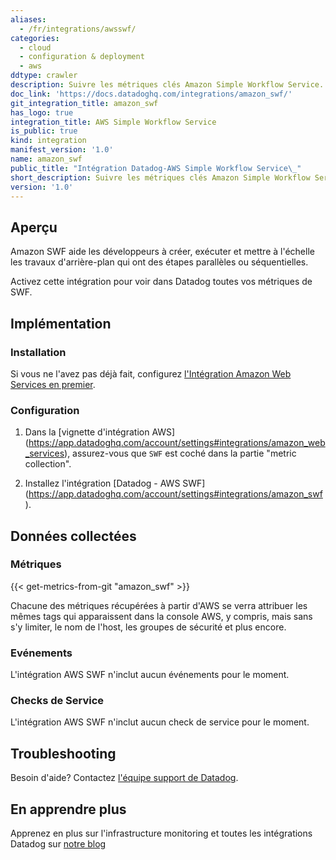 ```yaml
---
aliases:
  - /fr/integrations/awsswf/
categories:
  - cloud
  - configuration & deployment
  - aws
ddtype: crawler
description: Suivre les métriques clés Amazon Simple Workflow Service.
doc_link: 'https://docs.datadoghq.com/integrations/amazon_swf/'
git_integration_title: amazon_swf
has_logo: true
integration_title: AWS Simple Workflow Service
is_public: true
kind: integration
manifest_version: '1.0'
name: amazon_swf
public_title: "Intégration Datadog-AWS Simple Workflow Service\_"
short_description: Suivre les métriques clés Amazon Simple Workflow Service.
version: '1.0'
---
```

## Aperçu

Amazon SWF aide les développeurs à créer, exécuter et mettre à l'échelle les travaux d'arrière-plan qui ont des étapes parallèles ou séquentielles.

Activez cette intégration pour voir dans Datadog toutes vos métriques de SWF.

## Implémentation
### Installation

Si vous ne l'avez pas déjà fait, configurez [l'Intégration Amazon Web Services en premier](https://docs.datadoghq.com/integrations/amazon_web_services/).

### Configuration

1. Dans la [vignette d'intégration AWS] (https://app.datadoghq.com/account/settings#integrations/amazon_web_services), assurez-vous que `SWF` est coché dans la partie "metric collection".

2. Installez l'intégration [Datadog - AWS SWF] (https://app.datadoghq.com/account/settings#integrations/amazon_swf).

## Données collectées
### Métriques
{{< get-metrics-from-git "amazon_swf" >}}

Chacune des métriques récupérées à partir d'AWS se verra attribuer les mêmes tags qui apparaissent dans la console AWS, y compris, mais sans s'y limiter, le nom de l'host, les groupes de sécurité et plus encore.

### Evénements
L'intégration AWS SWF n'inclut aucun événements pour le moment.

### Checks de Service
L'intégration AWS SWF n'inclut aucun check de service pour le moment.

## Troubleshooting
Besoin d'aide? Contactez  [l'équipe support de Datadog](http://docs.datadoghq.com/help/).

## En apprendre plus
Apprenez en plus sur l'infrastructure monitoring et toutes les intégrations Datadog sur [notre blog](https://www.datadoghq.com/blog/)